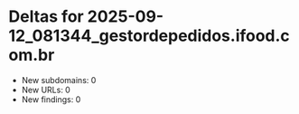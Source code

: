 # Deltas for 2025-09-12_081344_gestordepedidos.ifood.com.br
- New subdomains: 0
- New URLs: 0
- New findings: 0
